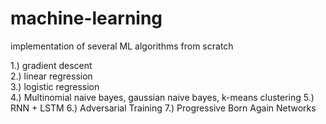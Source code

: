 # machine-learning
implementation of several ML algorithms from scratch

1.) gradient descent <br>
2.) linear regression <br>
3.) logistic regression <br>
4.) Multinomial naive bayes, gaussian naive bayes, k-means clustering
5.) RNN + LSTM
6.) Adversarial Training
7.) Progressive Born Again Networks
